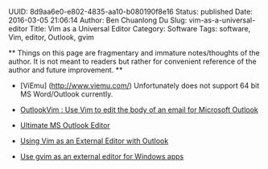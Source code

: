 UUID: 8d9aa6e0-e802-4835-aa10-b080190f8e16
Status: published
Date: 2016-03-05 21:06:14
Author: Ben Chuanlong Du
Slug: vim-as-a-universal-editor
Title: Vim as a Universal Editor
Category: Software
Tags: software, Vim, editor, Outlook, gvim

**
Things on this page are
fragmentary and immature notes/thoughts of the author.
It is not meant to readers
but rather for convenient reference of the author and future improvement.
**

- [ViEmu] (http://www.viemu.com/)
Unfortunately does not support 64 bit MS Word/Outlook currently. 
- [OutlookVim : Use Vim to edit the body of an email for Microsoft Outlook](http://www.vim.org/scripts/script.php?script_id=3087)

- [Ultimate MS Outlook Editor](http://barnson.org/node/295)

- [Using Vim as an External Editor with Outlook](http://evadeflow.com/2010/09/using-vim-as-an-external-editor-with-outlook/)

- [Use gvim as an external editor for Windows apps](http://vim.wikia.com/wiki/Use_gvim_as_an_external_editor_for_Windows_apps)
